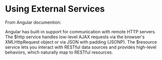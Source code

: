 # Using External Services

From Angular documention: 

Angular has built-in support for communication with remote HTTP servers. The $http service
handles low-level AJAX requests via the browser's XMLHttpRequest object or via JSON with
padding (JSONP). The $resource service lets you interact with RESTful data sources and
provides high-level behaviors, which naturally map to RESTful resources.
